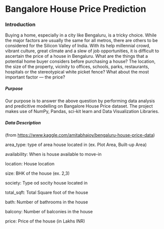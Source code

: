 # Bangalore House Price Prediction

### Introduction
Buying a home, especially in a city like Bengaluru, is a tricky choice. While the major factors are usually the same for all metros, there are others to be considered for the Silicon Valley of India. With its help millennial crowd, vibrant culture, great climate and a slew of job opportunities, it is difficult to ascertain the price of a house in Bengaluru.
What are the things that a potential home buyer considers before purchasing a house? The location, the size of the property, vicinity to offices, schools, parks, restaurants, hospitals or the stereotypical white picket fence? What about the most important factor — the price?

##### Purpose
Our purpose is to answer the above question by performing data analysis and predicitive modelling on Bangalore House Price dataset. The project makes use of NumPy, Pandas, sci-kit learn and Data Visualization Libraries.

##### Data Description
(from https://www.kaggle.com/amitabhajoy/bengaluru-house-price-data)

area_type: type of area house located in (ex. Plot Area, Built-up Area)

availability: When is house available to move-in 

location: House location

size: BHK of the house (ex. 2,3)

society: Type od socity house located in

total_sqft: Total Square foot of the house

bath: Number of bathrooms in the house

balcony: Number of balconies in the house

price: Price of the house (in Lakhs INR)
